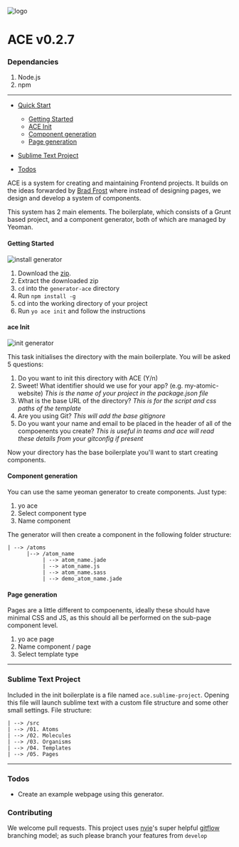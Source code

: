 ![logo](https://raw.githubusercontent.com/pjhauser/atomic-component-engine/develop/gifs/ace-molecule-logo.png)

ACE v0.2.7
=======================

### Dependancies 
1. Node.js
2. npm

---

* [Quick Start](#quick)
	* [Getting Started](#getting-started)
 	* [ACE Init](#ace-init)
 	* [Component generation](#component-generation)
 	* [Page generation](#page-generation)

* [Sublime Text Project](#sublime-text-project)
* [Todos](#todos)

ACE is a system for creating and maintaining Frontend projects. It builds on the ideas forwarded by [Brad Frost](http://bradfrostweb.com/blog/post/atomic-web-design/) where instead of designing pages, we design and develop a system of components. 

This system has 2 main elements. The boilerplate, which consists of a Grunt based project, and a component generator, both of which are managed by Yeoman. 


#### Getting Started

![install generator](https://raw.githubusercontent.com/pjhauser/atomic-component-system/master/gifs/install.gif)


1. Download the [zip](https://github.com/pjhauser/atomic-component-system/archive/master.zip).
2. Extract the downloaded zip
3. `cd` into the `generator-ace` directory
4. Run `npm install -g`
5. cd into the working directory of your project
6. Run `yo ace init` and follow the instructions


#### ace Init

![init generator](https://raw.githubusercontent.com/pjhauser/atomic-component-engine/master/gifs/init.gif)

This task initialises the directory with the main boilerplate. You will be asked 5 questions:

1. Do you want to init this directory with ACE (Y/n)
2. Sweet! What identifier should we use for your app? (e.g. my-atomic-website) *This is the name of your project in the package.json file*
3. What is the base URL of the directory? *This is for the script and css paths of the template*
4. Are you using Git? *This will add the base gitignore*
5. Do you want your name and email to be placed in the header of all of the compoenents you create? *This is useful in teams and ace will read these details from your gitconfig if present*


Now your directory has the base boilerplate you'll want to start creating components. 


#### Component generation

You can use the same yeoman generator to create components. Just type:

1. yo ace
2. Select component type
3. Name component

The generator will then create a component in the following folder structure:

	| --> /atoms
		  |--> /atom_name
			   | --> atom_name.jade
			   | --> atom_name.js
			   | --> atom_name.sass
			   | --> demo_atom_name.jade


#### Page generation

Pages are a little different to compoenents, ideally these should have minimal CSS and JS, as this should all be performed on the sub-page component level. 

1. yo ace page
2. Name component / page
3. Select template type

---

### Sublime Text Project
Included in the init boilerplate is a file named `ace.sublime-project`. Opening this file will launch sublime text with a custom file structure and some other small settings. File structure:

	| --> /src
	| --> /01. Atoms
	| --> /02. Molecules
	| --> /03. Organisms
	| --> /04. Templates
	| --> /05. Pages


---


### Todos 
* Create an example webpage using this generator. 

### Contributing
We welcome pull requests. This project uses [nvie](https://github.com/nvie)'s super helpful [gitflow](https://github.com/nvie/gitflow) branching model; as such please branch your features from ```develop```
